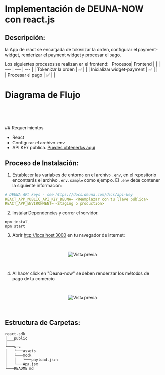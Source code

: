 # Implementación de DEUNA-NOW con react.js

## Descripción:
la App de react se encargada de tokenizar la orden, configurar el payment-widget, renderizar el payment widget y procesar el pago.


Los siguientes procesos se realizan en el frontend:
| Procesos| Frontend |  |
| --- | --- | --- |
| Tokenizar la orden |  ✅  |  |
| Inicializar widget-payment |  ✅  |  |
| Procesar el pago |  ✅  |  |

# Diagrama de Flujo 
<br />
<p align="center">
    <img src="https://user-images.githubusercontent.com/6935006/208737761-8b525835-5e8f-4e3e-aa96-45419c1ab75d.png" align="" alt="" caption="" height="auto" title="" width="auto" loading="lazy">
</p>
<br />
## Requerimientos

- React
- Configurar el archivo .env 
- API KEY pública. [Puedes obtenerlas aquí ](https://docs.deuna.com/v2.0/docs/api-key)

## Proceso de Instalación:

1. Establecer las variables de entorno en el archivo `.env`, en el repositorio encontrarás el archivo `.env.sample` como ejemplo. El `.env` debe contener la siguiente información:

```yaml
# DEUNA API keys - see https://docs.deuna.com/docs/api-key
REACT_APP_PUBLIC_API_KEY_DEUNA= <Reemplazar con tu llave pública>
REACT_APP_ENVIRONMENT= <staging o production>
```

2. Instalar Dependencias y correr el servidor.

```
npm install
npm start
```

3. Abrir [http://localhost:3000](http://localhost:3000) en tu navegador de internet:

<br />
<p align="center">
    <img src="https://user-images.githubusercontent.com/6935006/208737618-70681638-7d96-4361-ad1c-4d332fd1be29.png"  alt="Vista previa" />
</p>
<br />

4. Al hacer click en "Deuna-now" se deben renderizar los métodos de pago de tu comercio:

<br />
<p align="center">
    <img src="https://user-images.githubusercontent.com/6935006/208737657-40ba6592-3481-454b-8082-93e10962b741.png"  alt="Vista previa" />
</p>
<br />

## Estructura de Carpetas:
```
react-sdk
│___public
│
└───src
│   └───assets 
│   └───mock
│   │   └───payload.json
│   └───App.jsx 
└───README.md
```
